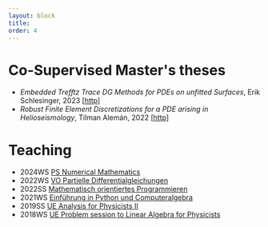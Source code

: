 ```yaml
---
layout: block
title: 
order: 4
---
```


# Co-Supervised Master's theses
* _Embedded Trefftz Trace DG Methods for PDEs on unfitted Surfaces_, Erik Schlesinger, 2023 [[http](https://doi.org/10.25625/QTOPWD)]
* _Robust Finite Element Discretizations for a PDE arising in Helioseismology_, Tilman Alemán, 2022 [[http](https://doi.org/10.25625/1GBYXP/YYNAJF)]


# Teaching 
* 2024WS [PS Numerical Mathematics](https://ufind.univie.ac.at/en/course.html?lv=250082&semester=2024W)
* 2022WS [VO Partielle Differentialgleichungen](https://studip.uni-goettingen.de/dispatch.php/course/details?sem_id=1a913065b1ea095dae813c0553216629&again=yes)
* 2022SS [Mathematisch orientiertes Programmieren](https://studip.uni-goettingen.de/dispatch.php/course/details?sem_id=8c3db0fdcfe95b7b96325fa615ba4b1c&again=yes)
* 2021WS [Einführung in Python und Computeralgebra](https://studip.uni-goettingen.de/dispatch.php/course/details?sem_id=e3d3dc65e9704039bf91e9c81504ab51&again=yes)
* 2019SS [UE Analysis for Physicists II](https://ufind.univie.ac.at/en/course.html?lv=260110&semester=2019S)
* 2018WS [UE Problem session to Linear Algebra for Physicists](https://ufind.univie.ac.at/en/course.html?lv=260227&semester=2018W)



